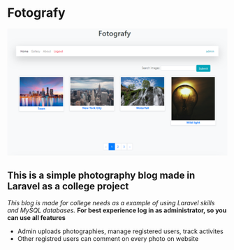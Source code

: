 # Fotografy
![App screnshoot](/Screenshot_3.png)
## This is a simple photography blog made in Laravel as a college project
*This blog is made for college needs as a example of using Laravel skills and MySQL databases.*
**For best experience log in as administrator, so you can use all features** </br>
<ul>
    <li> Admin uploads photographies, manage registered users, track activites </li>
    <li> Other registred users can comment on every photo on website </li>
</ul>


